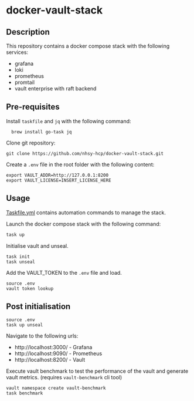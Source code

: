 # docker-vault-stack

## Description
This repository contains a docker compose stack with the following services:
- grafana
- loki
- prometheus
- promtail
- vault enterprise with raft backend

## Pre-requisites
Install `taskfile` and `jq` with the following command:
```shell
  brew install go-task jq
```

Clone git repository:
```shell
git clone https://github.com/nhsy-hcp/docker-vault-stack.git
```

Create a `.env` file in the root folder with the following content:
```shell
export VAULT_ADDR=http://127.0.0.1:8200
export VAULT_LICENSE=INSERT_LICENSE_HERE
```

## Usage
[Taskfile.yml](Taskfile.yml) contains automation commands to manage the stack.

Launch the docker compose stack with the following command:
```bash
task up
```

Initialise vault and unseal.
```shell
task init
task unseal
```

Add the VAULT_TOKEN to the `.env` file and load.
```shell
source .env
vault token lookup
```

## Post initialisation
```shell
source .env
task up unseal
```

Navigate to the following urls:
- http://localhost:3000/ - Grafana
- http://localhost:9090/ - Prometheus
- http://localhost:8200/ - Vault

Execute vault benchmark to test the performance of the vault and generate vault metrics.
(requires `vault-benchmark` cli tool)
```shell
vault namespace create vault-benchmark
task benchmark
```